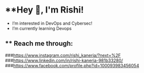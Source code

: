 # **Hey 👋, I'm Rishi!
- I’m interested in DevOps and Cybersec!
- I’m currently learning Devops 
## ** Reach me through:
###https://www.instagram.com/rishi_kaneria/?next=%2F
###https://www.linkedin.com/in/rishi-kaneria-981b33280/
###https://www.facebook.com/profile.php?id=100093983456054

<!---
Rk1805/Rk1805 is a ✨ special ✨ repository because its `README.md` (this file) appears on your GitHub profile.
You can click the Preview link to take a look at your changes.
--->
